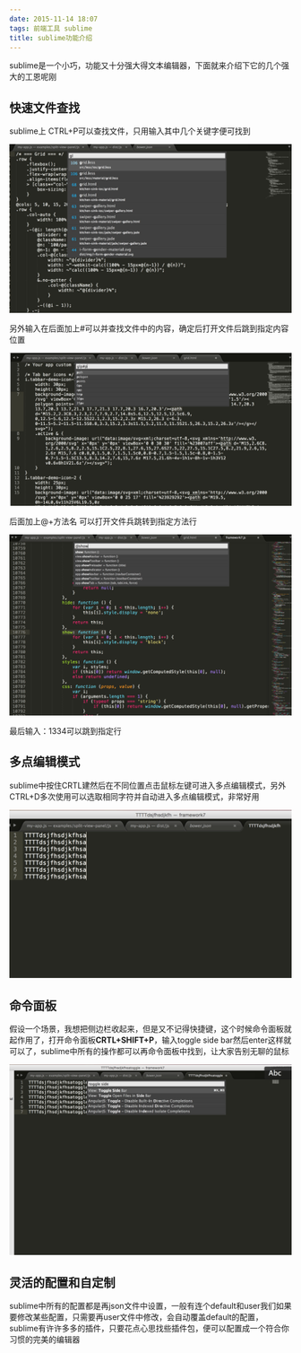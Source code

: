 ```yaml
---
date: 2015-11-14 18:07
tags: 前端工具 sublime
title: sublime功能介绍
---
```


sublime是一个小巧，功能又十分强大得文本编辑器，下面就来介绍下它的几个强大的工恩呢刚
## 快速文件查找
sublime上 CTRL+P可以查找文件，只用输入其中几个关键字便可找到

![23-47-25](/images/23-47-25.jpg)

另外输入在后面加上#可以并查找文件中的内容，确定后打开文件后跳到指定内容位置

![23-49-59](/images/23-49-59.jpg)

后面加上@+方法名 可以打开文件兵跳转到指定方法行

![23-51-29](/images/23-51-29.jpg)

最后输入：1334可以跳到指定行
## 多点编辑模式
sublime中按住CRTL建然后在不同位置点击鼠标左键可进入多点编辑模式，另外CTRL+D多次使用可以选取相同字符并自动进入多点编辑模式，非常好用

![23-55-11](/images/23-55-11.jpg)

## 命令面板
假设一个场景，我想把侧边栏收起来，但是又不记得快捷键，这个时候命令面板就起作用了，打开命令面板**CRTL+SHIFT+P**，输入toggle side bar然后enter这样就可以了，sublime中所有的操作都可以再命令面板中找到，让大家告别无聊的鼠标

![00-00-09](/images/00-00-09.jpg)

## 灵活的配置和自定制
sublime中所有的配置都是再json文件中设置，一般有连个default和user我们如果要修改某些配置，只需要再user文件中修改，会自动覆盖default的配置，sublime有许许多多的插件，只要花点心思找些插件包，便可以配置成一个符合你习惯的完美的编辑器

